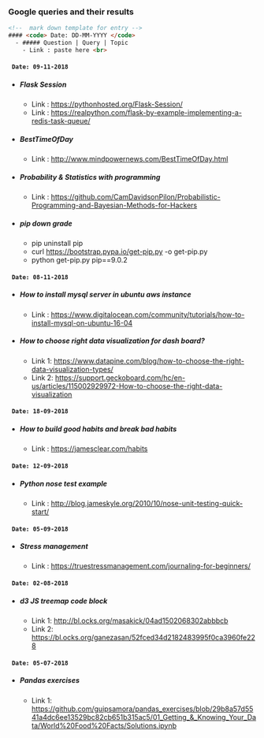 ### Google queries and their results
```html
<!--  mark down template for entry -->
#### <code> Date: DD-MM-YYYY </code>
  - ##### Question | Query | Topic
    - Link : paste here <br>
```
#### <code> Date: 09-11-2018 </code>
  - ##### Flask Session
    - Link : https://pythonhosted.org/Flask-Session/
    - Link : https://realpython.com/flask-by-example-implementing-a-redis-task-queue/
  - ##### BestTimeOfDay
    - Link : http://www.mindpowernews.com/BestTimeOfDay.html
  - ##### Probability & Statistics with programming
    - Link : https://github.com/CamDavidsonPilon/Probabilistic-Programming-and-Bayesian-Methods-for-Hackers
  - ##### pip down grade
    - pip uninstall pip
    - curl https://bootstrap.pypa.io/get-pip.py -o get-pip.py
    - python get-pip.py pip==9.0.2

#### <code> Date: 08-11-2018 </code>
  - ##### How to install mysql server in ubuntu aws instance
    - Link : https://www.digitalocean.com/community/tutorials/how-to-install-mysql-on-ubuntu-16-04

  - ##### How to choose right data visualization for dash board? 
    - Link 1: https://www.datapine.com/blog/how-to-choose-the-right-data-visualization-types/ <br>
    - Link 2: https://support.geckoboard.com/hc/en-us/articles/115002929972-How-to-choose-the-right-data-visualization

#### <code> Date: 18-09-2018 </code> 
  - ##### How to build good habits and break bad habits
    - Link : https://jamesclear.com/habits

#### <code> Date: 12-09-2018 </code> 
  * ##### Python nose test example
    * Link : http://blog.jameskyle.org/2010/10/nose-unit-testing-quick-start/

#### <code> Date: 05-09-2018 </code> 
  * ##### Stress management
    * Link : https://truestressmanagement.com/journaling-for-beginners/

#### <code> Date: 02-08-2018 </code>
  - ##### d3 JS treemap code block
    - Link 1: http://bl.ocks.org/masakick/04ad1502068302abbbcb <br>
    - Link 2: https://bl.ocks.org/ganezasan/52fced34d2182483995f0ca3960fe228

#### <code> Date: 05-07-2018 </code>
  - ##### Pandas exercises
    - Link 1: https://github.com/guipsamora/pandas_exercises/blob/29b8a57d5541a4dc6ee13529bc82cb651b315ac5/01_Getting_&_Knowing_Your_Data/World%20Food%20Facts/Solutions.ipynb <br>
 
    
    
